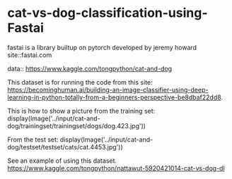 # cat-vs-dog-classification-using-Fastai

fastai is a library builtup on pytorch developed by jeremy howard
site::fastai.com

data:: https://www.kaggle.com/tongpython/cat-and-dog


This dataset is for running the code from this site: https://becominghuman.ai/building-an-image-classifier-using-deep-learning-in-python-totally-from-a-beginners-perspective-be8dbaf22dd8.

This is how to show a picture from the training set: display(Image('../input/cat-and-dog/trainingset/trainingset/dogs/dog.423.jpg'))

From the test set: display(Image('../input/cat-and-dog/testset/testset/cats/cat.4453.jpg'))

See an example of using this dataset. https://www.kaggle.com/tongpython/nattawut-5920421014-cat-vs-dog-dl
